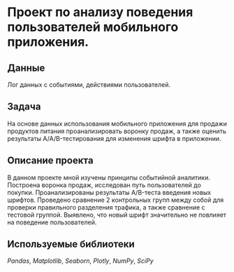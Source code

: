 # Проект по анализу поведения пользователей мобильного приложения.


## Данные

Лог данных с событиями, действиями пользователей.

## Задача

На основе данных использования мобильного приложения для продажи продуктов питания проанализировать воронку продаж, а также оценить результаты A/A/B-тестирования для изменения шрифта в приложении.

## Описание проекта

В данном проекте мной изучены принципы событийной аналитики. Построена
воронка продаж, исследован путь пользователей до покупки. Проанализированы
результаты A/B-теста введения новых шрифтов. Проведено сравнение 2 контрольных групп между
собой для проверки правильного разделения трафика, а также сравнение с тестовой группой.
Выявлено, что новый шрифт значительно не повлияет на поведение пользователей.

## Используемые библиотеки
*Pandas*, *Matplotlib*, *Seaborn*, *Plotly*, *NumPy*, *SciPy*
